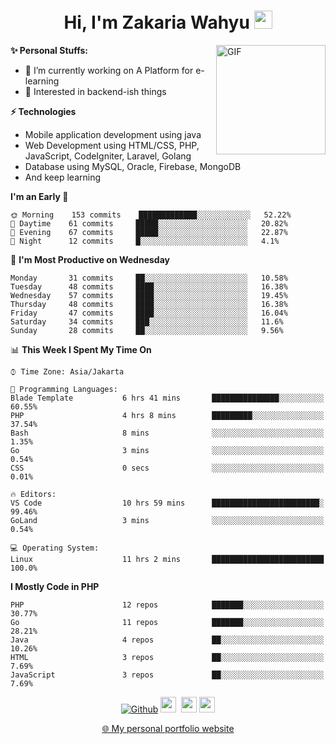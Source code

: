 <h1 align="center">Hi, I'm Zakaria Wahyu <img src="https://github.com/TheDudeThatCode/TheDudeThatCode/blob/master/Assets/Hi.gif" width="29px"></h1>

<img align="right" alt="GIF" height="175px" src="https://www.nayakapratama.co.id/wp-content/uploads/2019/07/Website-Maintenance.gif" />

**✨ Personal Stuffs:**
- 🔭 I’m currently working on A Platform for e-learning 
- 🌱 Interested in backend-ish things

**⚡ Technologies**
- Mobile application development using java
- Web Development using HTML/CSS, PHP, JavaScript, CodeIgniter, Laravel, Golang
- Database using MySQL, Oracle, Firebase, MongoDB
- And keep learning

<!--START_SECTION:waka-->
**I'm an Early 🐤** 

```text
🌞 Morning    153 commits    █████████████░░░░░░░░░░░░   52.22% 
🌆 Daytime    61 commits     █████░░░░░░░░░░░░░░░░░░░░   20.82% 
🌃 Evening    67 commits     █████░░░░░░░░░░░░░░░░░░░░   22.87% 
🌙 Night      12 commits     █░░░░░░░░░░░░░░░░░░░░░░░░   4.1%

```
📅 **I'm Most Productive on Wednesday** 

```text
Monday       31 commits     ██░░░░░░░░░░░░░░░░░░░░░░░   10.58% 
Tuesday      48 commits     ████░░░░░░░░░░░░░░░░░░░░░   16.38% 
Wednesday    57 commits     ████░░░░░░░░░░░░░░░░░░░░░   19.45% 
Thursday     48 commits     ████░░░░░░░░░░░░░░░░░░░░░   16.38% 
Friday       47 commits     ████░░░░░░░░░░░░░░░░░░░░░   16.04% 
Saturday     34 commits     ███░░░░░░░░░░░░░░░░░░░░░░   11.6% 
Sunday       28 commits     ██░░░░░░░░░░░░░░░░░░░░░░░   9.56%

```


📊 **This Week I Spent My Time On** 

```text
⌚︎ Time Zone: Asia/Jakarta

💬 Programming Languages: 
Blade Template           6 hrs 41 mins       ███████████████░░░░░░░░░░   60.55% 
PHP                      4 hrs 8 mins        █████████░░░░░░░░░░░░░░░░   37.54% 
Bash                     8 mins              ░░░░░░░░░░░░░░░░░░░░░░░░░   1.35% 
Go                       3 mins              ░░░░░░░░░░░░░░░░░░░░░░░░░   0.54% 
CSS                      0 secs              ░░░░░░░░░░░░░░░░░░░░░░░░░   0.01%

🔥 Editors: 
VS Code                  10 hrs 59 mins      ████████████████████████░   99.46% 
GoLand                   3 mins              ░░░░░░░░░░░░░░░░░░░░░░░░░   0.54%

💻 Operating System: 
Linux                    11 hrs 2 mins       █████████████████████████   100.0%

```

**I Mostly Code in PHP** 

```text
PHP                      12 repos            ███████░░░░░░░░░░░░░░░░░░   30.77% 
Go                       11 repos            ███████░░░░░░░░░░░░░░░░░░   28.21% 
Java                     4 repos             ██░░░░░░░░░░░░░░░░░░░░░░░   10.26% 
HTML                     3 repos             ██░░░░░░░░░░░░░░░░░░░░░░░   7.69% 
JavaScript               3 repos             ██░░░░░░░░░░░░░░░░░░░░░░░   7.69%

```



<!--END_SECTION:waka-->

<p align="center">
<a href="https://github.com/zakariawahyu" target="_blank"><img alt="Github" src="https://img.shields.io/badge/GitHub-%2312100E.svg?&style=for-the-badge&logo=Github&logoColor=white" /></a>
<a href="https://www.twitter.com/_zakariawahyu"><img src="https://img.shields.io/badge/twitter-%231DA1F2.svg?&style=for-the-badge&logo=twitter&logoColor=white" height=25></a> 
<a href="https://www.linkedin.com/in/zakariawahyu"><img src="https://img.shields.io/badge/linkedin-%230077B5.svg?&style=for-the-badge&logo=linkedin&logoColor=white" height=25></a> 
<a href="https://www.instagram.com/_zakariawahyu"><img src="https://img.shields.io/badge/instagram-%23E4405F.svg?&style=for-the-badge&logo=instagram&logoColor=white" height=25></a></p>
<p align="center"><a href="https://www.zakariawahyu.com" target="_blank">🌐 My personal portfolio website</a></p>
